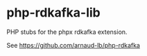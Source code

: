 # php-rdkafka-lib

PHP stubs for the phpx rdkafka extension. 

See https://github.com/arnaud-lb/php-rdkafka
